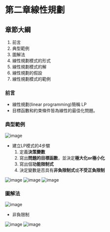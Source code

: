 # 第二章線性規劃
## 章節大綱
1. 前言
2. 典型範例
3. 圖解法
4. 線性規劃模式的形式
5. 線性規劃模式的解
6. 線性規劃的假設
7. 線性規劃模式的範例

### 前言
* 線性規劃(linear programming)簡稱 LP
* 目標函數和約束條件皆為線性的最佳化問題。
### 典型範例
![image](https://user-images.githubusercontent.com/62127656/153816101-9b08b063-5569-49b2-a957-8851a0c593a6.png)
* 建立LP模式的4步驟
  1. 定義**決策變數**
  2. 寫出**問題的目標函數**，並決定**極大化or極小化**
  3. 寫出個**功能限制式**
  4. 決定變數是否具有**非負限制式**或**不受正負限制**

![image](https://user-images.githubusercontent.com/62127656/153819764-e6e4235f-44f3-4096-be67-d42a28f8c6d2.png)
![image](https://user-images.githubusercontent.com/62127656/153816716-5ad83348-28f7-4139-ab70-9a96a137b8f3.png)
![image](https://user-images.githubusercontent.com/62127656/153817454-e7438746-f7d5-42c1-9d0a-8350e46821db.png)
### 圖解法

![image](https://user-images.githubusercontent.com/62127656/153821434-63c4da2a-92a6-4f6f-9bbc-e056e539b3e4.png)


* 非負限制

![image](https://user-images.githubusercontent.com/62127656/153820417-ff9a7d6e-c25e-4366-abe4-742413003db2.png)
![image](https://user-images.githubusercontent.com/62127656/153823214-81c376b8-7c1e-48a9-82cd-cf6b932ce5a5.png)
